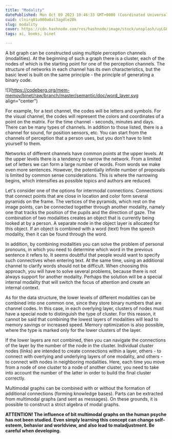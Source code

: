 ```yaml
---
title: "Modality"
datePublished: Mon Oct 09 2023 10:46:33 GMT+0000 (Coordinated Universal Time)
cuid: clnirq01u000a0al3agdle20k
slug: modality
cover: https://cdn.hashnode.com/res/hashnode/image/stock/unsplash/uyLGF11igmY/upload/9972f701464db64671bd47aea4d78c68.jpeg
tags: ai, books, binet

---
```


A bit graph can be constructed using multiple perception channels (modalities). At the beginning of such a graph there is a cluster, each of the nodes of which is the starting point for one of the perception channels. The structure of networks in each channel has its own characteristics, but the basic level is built on the same principle - the principle of generating a binary code.

![](https://codeberg.org/mem-memov/binet/raw/branch/master/semantic/doc/word_layer.svg align="center")

For example, for a text channel, the codes will be letters and symbols. For the visual channel, the codes will represent the colors and coordinates of a point on the matrix. For the time channel - seconds, minutes and days. There can be many types of channels. In addition to those listed, there is a channel for sound, for position sensors, etc. You can start from the channels of perception that a person uses, but you don’t have to limit yourself to them.

Networks of different channels have common points at the upper levels. At the upper levels there is a tendency to narrow the network. From a limited set of letters we can form a large number of words. From words we make even more sentences. However, the potentially infinite number of proposals is limited by common sense considerations. This is where the narrowing begins, which intensifies as possible topics and authors are reduced.

Let's consider one of the options for intermodal connections. Connections that connect points that are close in location and color form several pyramids on the frame. The vertices of the pyramids, which rest on the image points, can be connected together through another modality, namely one that tracks the position of the pupils and the direction of gaze. The combination of two modalities creates an object that is currently being looked at by a person. A separate node in the object layer is allocated for this object. If an object is combined with a word (text) from the speech modality, then it can be found through the word.

In addition, by combining modalities you can solve the problem of personal pronouns, in which you need to determine which word in the previous sentence it refers to. It seems doubtful that people would want to specify such connectives when entering text. At the same time, using an additional channel to clarify words should not be difficult. When choosing this approach, you will have to solve several problems, because there is not always support for another modality. Perhaps the solution will be a special internal modality that will switch the focus of attention and create an internal context.

As for the data structure, the lower levels of different modalities can be combined into one common one, since they store binary numbers that are channel codes. In this case, in each overlying layer, clusters of nodes must have a special node to distinguish the type of cluster. For this reason, it cannot be said that combining the lowest layers of modalities will lead to memory savings or increased speed. Memory optimization is also possible, where the type is marked only for the lower clusters of the layer.

If the lower layers are not combined, then you can navigate the connections of the layer by the number of the node in the cluster. Individual cluster nodes (links) are intended to create connections within a layer, others - to connect with overlying and underlying layers of one modality, and others - to connect with nodes in neighboring modalities. Here, each time you move from a node of one cluster to a node of another cluster, you need to take into account the number of the latter in order to build the final cluster correctly.

Multimodal graphs can be combined with or without the formation of additional connections (forming knowledge bases). Parts can be extracted from multimodal graphs (and sent as messages). On these grounds, it is possible to construct a strict algebra of modal graphs.

**ATTENTION! The influence of bit multimodal graphs on the human psyche has not been studied. Even simply learning this concept can change self-esteem, behavior and worldview, and also lead to maladjustment. Be careful when developing.**